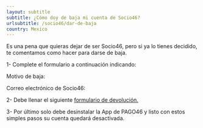 ```yaml
---
layout: subtitle
subtitle: ¿Cómo doy de baja mi cuenta de Socio46?
urlsubtitle: /socio46/dar-de-baja
country: Mexico
---
```

Es una pena que quieras dejar de ser Socio46, pero si ya lo tienes decidido, te comentamos como hacer para darse de baja.

1- Complete el formulario a continuación indicando:

Motivo de baja:

Correo electrónico de Socio46:

2- Debe llenar el siguiente [formulario de devolución.](/contact-us/4)

3- Por último solo debe desinstalar la App de PAGO46 y listo con estos simples pasos su cuenta quedará desactivada.